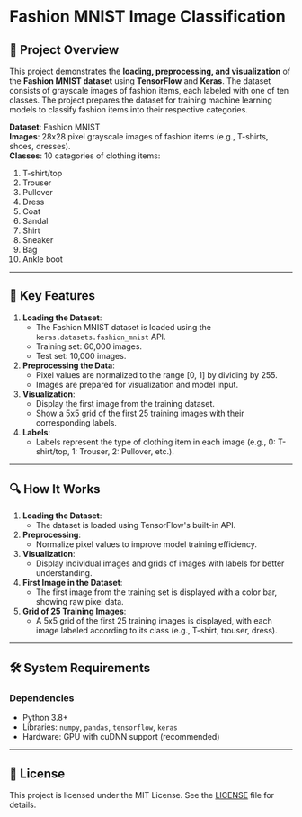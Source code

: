 # Fashion MNIST Image Classification  

## 📌 Project Overview  
This project demonstrates the **loading, preprocessing, and visualization** of the **Fashion MNIST dataset** using **TensorFlow** and **Keras**. The dataset consists of grayscale images of fashion items, each labeled with one of ten classes. The project prepares the dataset for training machine learning models to classify fashion items into their respective categories.  

**Dataset**: Fashion MNIST  
**Images**: 28x28 pixel grayscale images of fashion items (e.g., T-shirts, shoes, dresses).  
**Classes**: 10 categories of clothing items:  
1. T-shirt/top  
2. Trouser  
3. Pullover  
4. Dress  
5. Coat  
6. Sandal  
7. Shirt  
8. Sneaker  
9. Bag  
10. Ankle boot  

---

## 🚀 Key Features  
1. **Loading the Dataset**:  
   - The Fashion MNIST dataset is loaded using the `keras.datasets.fashion_mnist` API.  
   - Training set: 60,000 images.  
   - Test set: 10,000 images.  
2. **Preprocessing the Data**:  
   - Pixel values are normalized to the range [0, 1] by dividing by 255.  
   - Images are prepared for visualization and model input.  
3. **Visualization**:  
   - Display the first image from the training dataset.  
   - Show a 5x5 grid of the first 25 training images with their corresponding labels.  
4. **Labels**:  
   - Labels represent the type of clothing item in each image (e.g., 0: T-shirt/top, 1: Trouser, 2: Pullover, etc.).  

---

## 🔍 How It Works  
1. **Loading the Dataset**:  
   - The dataset is loaded using TensorFlow's built-in API.  
2. **Preprocessing**:  
   - Normalize pixel values to improve model training efficiency.  
3. **Visualization**:  
   - Display individual images and grids of images with labels for better understanding.
4. **First Image in the Dataset**:  
   - The first image from the training set is displayed with a color bar, showing raw pixel data.  
5. **Grid of 25 Training Images**:  
   - A 5x5 grid of the first 25 training images is displayed, with each image labeled according to its class (e.g., T-shirt, trouser, dress).  

---

## 🛠 System Requirements 
### Dependencies  
- Python 3.8+  
- Libraries: `numpy`, `pandas`, `tensorflow`, `keras`
- Hardware: GPU with cuDNN support (recommended)

---

## 📄 License  
This project is licensed under the MIT License. See the [LICENSE](LICENSE) file for details.  
